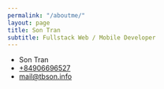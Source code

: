 ```yaml
---
permalink: "/aboutme/"
layout: page
title: Son Tran
subtitle: Fullstack Web / Mobile Developer
---
```


* Son Tran
* [+84906696527](tel:+84906696527)
* [mail@tbson.info](mailto:mail@tbson.info)

